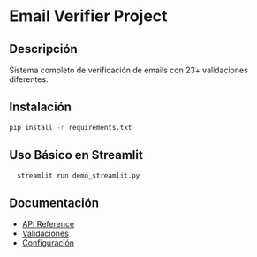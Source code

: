 #  Email Verifier Project

##  Descripción
Sistema completo de verificación de emails con 23+ validaciones diferentes.

##  Instalación
```bash
pip install -r requirements.txt
```

##  Uso Básico en Streamlit
```python
  streamlit run demo_streamlit.py
```

##  Documentación
- [API Reference](docs/API_REFERENCE.md)
- [Validaciones](docs/VALIDATIONS.md)
- [Configuración](docs/CONFIGURATION.md)
